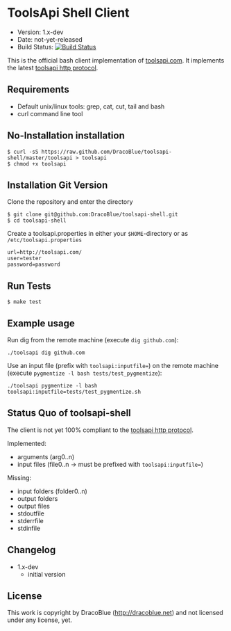 # ToolsApi Shell Client

* Version: 1.x-dev
* Date: not-yet-released
* Build Status: [![Build Status](https://secure.travis-ci.org/DracoBlue/toolsapi-shell.png?branch=master)](http://travis-ci.org/DracoBlue/toolsapi-shell)

This is the official bash client implementation of [toolsapi.com](http://toolsapi.com). It implements the latest [toolsapi http protocol](http://toolsapi.com/toolsapi-http-protocol).

## Requirements

* Default unix/linux tools: grep, cat, cut, tail and bash
* curl command line tool

## No-Installation installation

    $ curl -sS https://raw.github.com/DracoBlue/toolsapi-shell/master/toolsapi > toolsapi
    $ chmod +x toolsapi

## Installation Git Version

Clone the repository and enter the directory

    $ git clone git@github.com:DracoBlue/toolsapi-shell.git
    $ cd toolsapi-shell

Create a toolsapi.properties in either your `$HOME`-directory or as `/etc/toolsapi.properties`

    url=http://toolsapi.com/
    user=tester
    password=password

## Run Tests

    $ make test
    
## Example usage

Run dig from the remote machine (execute `dig github.com`):

    ./toolsapi dig github.com

Use an input file (prefix with `toolsapi:inputfile=`) on the remote machine (execute `pygmentize -l bash tests/test_pygmentize`):

    ./toolsapi pygmentize -l bash toolsapi:inputfile=tests/test_pygmentize.sh
    
## Status Quo of toolsapi-shell

The client is not yet 100% compliant to the [toolsapi http protocol](http://toolsapi.com/toolsapi-http-protocol).

Implemented:

- arguments (arg0..n)
- input files (file0..n -> must be prefixed with `toolsapi:inputfile=`)

Missing:

- input folders (folder0..n)
- output folders
- output files
- stdoutfile
- stderrfile
- stdinfile

## Changelog

- 1.x-dev
  - initial version 

## License

This work is copyright by DracoBlue (<http://dracoblue.net>) and not licensed under any license, yet.
